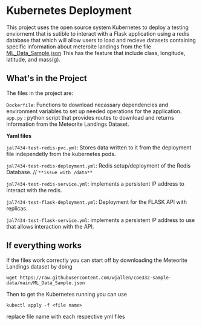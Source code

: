 <h1> Kubernetes Deployment </h1>
This project uses the open source system Kubernetes to deploy a testing enviornemt that is sutible to interact with a Flask application using a redis database that which will allow users to load and recieve datasets containing specific information about meteroite landings from the file 
<a href="https://raw.githubusercontent.com/wjallen/coe332-sample-data/main/ML_Data_Sample.json">ML_Data_Sample.json</a> This has the feature that include class, longitude, latitude, and mass(g).
<h2> What's in the Project </h2>
The files in the project are:

```Dockerfile```: Functions to download necassary dependencies and environment variables to set up needed operations for the application.
```app.py``` : python script that provides routes to download and returns information from the Meteorite Landings Dataset.

**Yaml files**

```jal7434-test-redis-pvc.yml```: Stores data written to it from the deployment file independetly from the kubernetes pods.

```jal7434-test-redis-deployment.yml```: Redis setup/deployment of the Redis Database. // ```**issue with /data**```


```jal7434-test-redis-service.yml```: implements a persistent IP address to interact with the redis.

```jal7434-test-flask-deployment.yml```: Deployment for the FLASK API with replicas.

```jal7434-test-flask-service.yml```: implements a persistent IP address to use that allows interaction with the API.

<h2> If everything works </h2>
If the files work correctly you can start off by downloading the Meteorite Landings dataset by doing 

```
wget https://raw.githubusercontent.com/wjallen/coe332-sample-data/main/ML_Data_Sample.json
```

Then to get the Kubernetes running you can use 
```
kubectl apply -f <file name>
```
replace file name with each respective yml files
